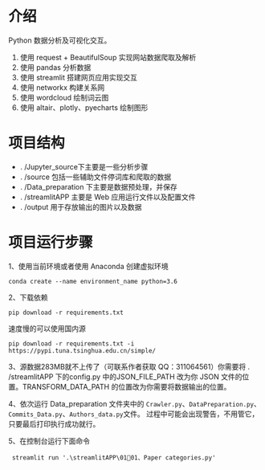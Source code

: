 # 介绍
Python 数据分析及可视化交互。

1. 使用 request + BeautifulSoup 实现网站数据爬取及解析 
2. 使用 pandas 分析数据 
3. 使用 streamlit 搭建网页应用实现交互
4. 使用 networkx 构建关系网
5. 使用 wordcloud 绘制词云图 
6. 使用 altair、plotly、pyecharts 绘制图形


# 项目结构
- . /Jupyter_source下主要是一些分析步骤
- . /source 包括一些辅助文件停词库和爬取的数据
- . /Data_preparation 下主要是数据预处理，并保存
- . /streamlitAPP 主要是 Web 应用运行文件以及配置文件
- . /output 用于存放输出的图片以及数据


# 项目运行步骤
1、使用当前环境或者使用 Anaconda 创建虚拟环境
~~~
conda create --name environment_name python=3.6
~~~
2、下载依赖
~~~
pip download -r requirements.txt
~~~
速度慢的可以使用国内源
~~~
pip download -r requirements.txt -i https://pypi.tuna.tsinghua.edu.cn/simple/
~~~
3、源数据283MB就不上传了（可联系作者获取 QQ：311064561）你需要将 . /streamlitAPP  下的config.py 中的JSON_FILE_PATH 改为你 JSON 文件的位置。TRANSFORM_DATA_PATH 的位置改为你需要将数据输出的位置。

4、依次运行 Data_preparation 文件夹中的 `Crawler.py`、`DataPreparation.py`、`Commits_Data.py`、`Authors_data.py`文件。
过程中可能会出现警告，不用管它，只要最后打印执行成功就行。

5、在控制台运行下面命令

~~~
 streamlit run '.\streamlitAPP\01📑01、Paper categories.py'
~~~
